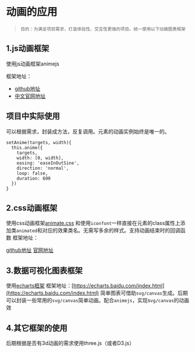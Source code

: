 # 动画的应用
>`目的：为满足项目需求，打造体验性、交互性更强的项目。统一使用以下动画图表框架`

## 1.js动画框架
使用js动画框架animejs

框架地址：
- [github地址](https://github.com/juliangarnier/anime)
- [中文官网地址](https://www.animejs.cn/)

## 项目中实际使用

可以根据需求，封装成方法，反复调用。元素的动画实例始终是唯一的。
```
setAnime(targets, width){
  this.anime({
    targets,
    width: [0, width],
    easing: 'easeInOutSine',
    direction: 'normal',
    loop: false,
    duration: 600
  })
}
```

## 2.css动画框架
使用css动画框架[animate.css](https://daneden.github.io/animate.css/)
和使用`iconfont`一样直接在元素的class属性上添加类`animated`和对应的效果类名。无需写多余的样式。支持动画结束时的回调函数
框架地址：

[github地址](https://github.com/daneden/animate.css)
[官网地址](https://daneden.github.io/animate.css/)

## 3.数据可视化图表框架
使用[echarts框架](https://www.echartsjs.com/zh/index.html)
框架地址：[https://echarts.baidu.com/index.html](https://echarts.baidu.com/index.html)
简单图表可借助`svg/canvas`生成。后期可以封装一些常用的`svg/canvas`简单动画。配合`animejs`，实现s`vg/canvas`的动画效

## 4.其它框架的使用
后期根据是否有3d动画的需求使用three.js（或者D3.js）





